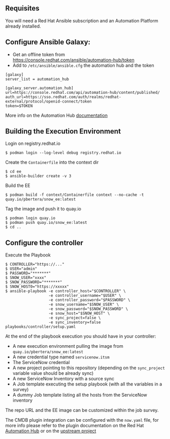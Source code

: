 ## Requisites

You will need a Red Hat Ansible subscription and an Automation Platform already installed.

## Configure Ansible Galaxy:

- Get an offline token from https://console.redhat.com/ansible/automation-hub/token
- Add to `/etc/ansible/ansible.cfg` the automation hub and the token

```
[galaxy]
server_list = automation_hub

[galaxy_server.automation_hub]
url=https://console.redhat.com/api/automation-hub/content/published/
auth_url=https://sso.redhat.com/auth/realms/redhat-external/protocol/openid-connect/token
token=$TOKEN
```

More info on the Automation Hub [documentation](https://access.redhat.com/documentation/en-us/red_hat_ansible_automation_platform/2.4/html/getting_started_with_automation_hub/configure-hub-primary#proc-configure-automation-hub-server-cli)

## Building the Execution Environment

Login on registry.redhat.io

```
$ podman login --log-level debug registry.redhat.io
```

Create the `Containerfile` into the context dir

```
$ cd ee
$ ansible-builder create -v 3
```

Build the EE

```
$ podman build -f context/Containerfile context --no-cache -t quay.io/pbertera/snow_ee:latest
```

Tag the image and push it to quay.io

```
$ podman login quay.io
$ podman push quay.io/snow_ee:latest
$ cd ..
```

## Configure the controller

Execute the Playbook

```
$ CONTROLLER="https://..."
$ USER="admin"
$ PASSWORD="*******"
$ SNOW_USER="xxxx"
$ SNOW_PASSWORD="*******"
$ SNOW_HOST0="https://xxxxx"
$ ansible-playbook -e controller_host="$CONTROLLER" \
                   -e controller_username="$USER" \
                   -e controller_password="$PASSWORD" \
                   -e snow_username="$SNOW_USER" \
                   -e snow_password="$SNOW_PASSWORD" \
                   -e snow_host="$SNOW_HOST" \
                   -e sync_project=false \
                   -e sync_inventory=false playbooks/controller/setup.yaml
```

At the end of the playbook execution you should have in your controller:
- A new execution environment pulling the image from `quay.io/pbertera/snow_ee:latest`
- A new credential type named `servicenow.itsm`
- The ServiceNow credential
- A new project pointing to this repository (depending on the `sync_project` variable value should be already sync)
- A new ServiceNow Inventory with a source sync
- A Job template executing the setup playbook (with all the variables in a survey)
- A dummy Job template listing all the hosts from the ServiceNow inventory

The repo URL and the EE image can be customized within the job survey.

The CMDB plugin integration can be configured with the `now.yaml` file, for more info please refer to the plugin documentation on the Red Hat [Automation Hub](https://console.redhat.com/ansible/automation-hub/repo/published/servicenow/itsm/docs/) or on the [upstream project](https://github.com/ansible-collections/servicenow.itsm/blob/main/docs/servicenow.itsm.now_inventory.rst)
